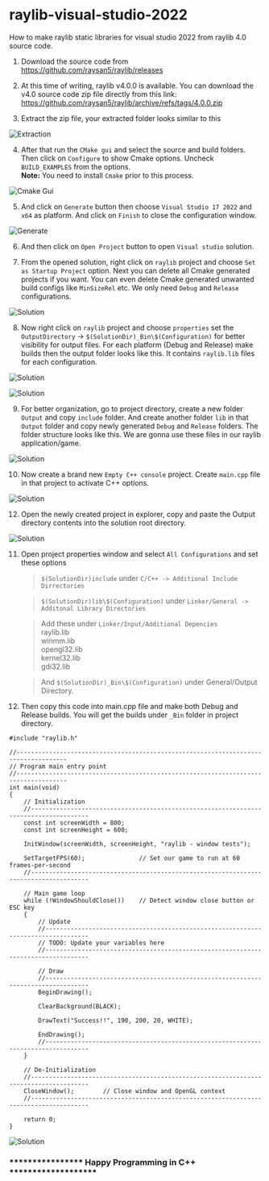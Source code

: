 # raylib-visual-studio-2022
How to make raylib static libraries for visual studio 2022 from raylib 4.0 source code.

1. Download the source code from https://github.com/raysan5/raylib/releases

2. At this time of writing, raylib v4.0.0 is available. You can download the v4.0 source code zip file directly from this link: https://github.com/raysan5/raylib/archive/refs/tags/4.0.0.zip

3. Extract the zip file, your extracted folder looks similar to this

![Extraction](/images/s01-extraction.png)

4. After that run the `CMake gui` and select the source and build folders. Then click on `Configure` to show Cmake options. Uncheck `BUILD_EXAMPLES` from the options. <br/>
<b>Note:</b> You need to install `Cmake` prior to this process.

![Cmake Gui](/images/s02-cmake.png)

5. And click on `Generate` button then choose `Visual Studio 17 2022` and `x64` as platform. And click on `Finish` to close the configuration window.

![Generate](/images/s03-config.png)

6. And then click on `Open Project` button to open `Visual studio` solution. 

7. From the opened solution, right click on `raylib` project and choose `Set as Startup Project` option. Next you can delete all Cmake generated projects if you want. You can even delete Cmake generated unwanted build configs like `MinSizeRel` etc. We only need `Debug` and `Release` configurations.

![Solution](/images/s04-solution.png)

8. Now right click on `raylib` project and choose `properties` set the `OutputDirectory` -> `$(SolutionDir)_Bin\$(Configuration)` for better visibility for output files. For each platform (Debug and Release) make builds then the output folder looks like this. It contains `raylib.lib` files for each configuration.

![Solution](/images/s05-properties.png)

![Solution](/images/s06-build.png)

9. For better organization, go to project directory, create a new folder `Output` and copy `include` folder. And create another folder `lib` in that `Output` folder and copy newly generated `Debug` and `Release` folders. The folder structure looks like this. We are gonna use these files in our raylib application/game.

![Solution](/images/s07-output.png)

10. Now create a brand new `Empty C++ console` project. Create `main.cpp` file in that project to activate C++ options.

![Solution](/images/s08-empty.png)

12. Open the newly created project in explorer, copy and paste the Output directory contents into the solution root directory.

![Solution](/images/s09-copy.png)

11. Open project properties window and select `All Configurations` and set these options

    > `$(SolutionDir)include` under `C/C++ -> Additional Include Dirrectories`<br/>

    > `$(SolutionDir)lib\$(Configuration)` under `Linker/General -> Additonal Library Directories`<br/>

    > Add these under `Linker/Input/Additional Depencies` <br/>
         raylib.lib <br/>
         winmm.lib <br/>
         opengl32.lib <br/>
         kernel32.lib <br/>
         gdi32.lib <br/>

    > And `$(SolutionDir)_Bin\$(Configuration)` under General/Output Directory.




12. Then copy this code into main.cpp file and make both Debug and Release builds. You will get the builds under
`_Bin` folder in project directory.

```
#include "raylib.h"

//------------------------------------------------------------------------------------
// Program main entry point
//------------------------------------------------------------------------------------
int main(void)
{
    // Initialization
    //--------------------------------------------------------------------------------------
    const int screenWidth = 800;
    const int screenHeight = 600;

    InitWindow(screenWidth, screenHeight, "raylib - window tests");

    SetTargetFPS(60);               // Set our game to run at 60 frames-per-second
    //--------------------------------------------------------------------------------------

    // Main game loop
    while (!WindowShouldClose())    // Detect window close button or ESC key
    {
        // Update
        //----------------------------------------------------------------------------------
        // TODO: Update your variables here
        //----------------------------------------------------------------------------------

        // Draw
        //----------------------------------------------------------------------------------
        BeginDrawing();

        ClearBackground(BLACK);

        DrawText("Success!!", 190, 200, 20, WHITE);

        EndDrawing();
        //----------------------------------------------------------------------------------
    }

    // De-Initialization
    //--------------------------------------------------------------------------------------
    CloseWindow();        // Close window and OpenGL context
    //--------------------------------------------------------------------------------------

    return 0;
}
```



![Solution](/images/s10-final.png)


### **************** Happy Programming in C++ *******************

